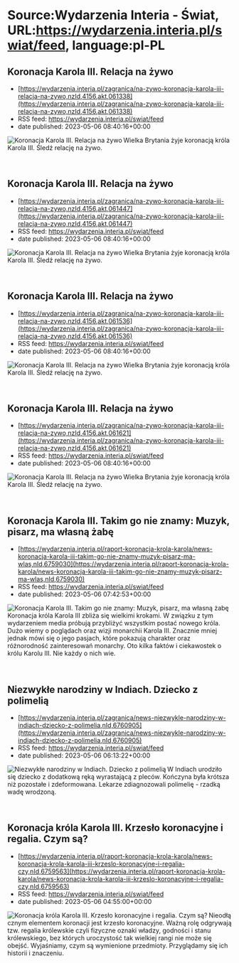 # Source:Wydarzenia Interia - Świat, URL:https://wydarzenia.interia.pl/swiat/feed, language:pl-PL

## Koronacja Karola III. Relacja na żywo
 - [https://wydarzenia.interia.pl/zagranica/na-zywo-koronacja-karola-iii-relacja-na-zywo,nzId,4156,akt,061338](https://wydarzenia.interia.pl/zagranica/na-zywo-koronacja-karola-iii-relacja-na-zywo,nzId,4156,akt,061338)
 - RSS feed: https://wydarzenia.interia.pl/swiat/feed
 - date published: 2023-05-06 08:40:16+00:00

<p><a href="https://wydarzenia.interia.pl/zagranica/na-zywo-koronacja-karola-iii-relacja-na-zywo,nzId,4156,akt,061338"><img align="left" alt="Koronacja Karola III. Relacja na żywo" src="https://i.iplsc.com/koronacja-karola-iii-relacja-na-zywo/000H47X3L9JY8AQS-C321.jpg" /></a>Wielka Brytania żyje koronacją króla Karola III. Śledź relację na żywo.</p><br clear="all" />

## Koronacja Karola III. Relacja na żywo
 - [https://wydarzenia.interia.pl/zagranica/na-zywo-koronacja-karola-iii-relacja-na-zywo,nzId,4156,akt,061447](https://wydarzenia.interia.pl/zagranica/na-zywo-koronacja-karola-iii-relacja-na-zywo,nzId,4156,akt,061447)
 - RSS feed: https://wydarzenia.interia.pl/swiat/feed
 - date published: 2023-05-06 08:40:16+00:00

<p><a href="https://wydarzenia.interia.pl/zagranica/na-zywo-koronacja-karola-iii-relacja-na-zywo,nzId,4156,akt,061447"><img align="left" alt="Koronacja Karola III. Relacja na żywo" src="https://i.iplsc.com/koronacja-karola-iii-relacja-na-zywo/000H47X3L9JY8AQS-C321.jpg" /></a>Wielka Brytania żyje koronacją króla Karola III. Śledź relację na żywo.</p><br clear="all" />

## Koronacja Karola III. Relacja na żywo
 - [https://wydarzenia.interia.pl/zagranica/na-zywo-koronacja-karola-iii-relacja-na-zywo,nzId,4156,akt,061536](https://wydarzenia.interia.pl/zagranica/na-zywo-koronacja-karola-iii-relacja-na-zywo,nzId,4156,akt,061536)
 - RSS feed: https://wydarzenia.interia.pl/swiat/feed
 - date published: 2023-05-06 08:40:16+00:00

<p><a href="https://wydarzenia.interia.pl/zagranica/na-zywo-koronacja-karola-iii-relacja-na-zywo,nzId,4156,akt,061536"><img align="left" alt="Koronacja Karola III. Relacja na żywo" src="https://i.iplsc.com/koronacja-karola-iii-relacja-na-zywo/000H47X3L9JY8AQS-C321.jpg" /></a>Wielka Brytania żyje koronacją króla Karola III. Śledź relację na żywo.</p><br clear="all" />

## Koronacja Karola III. Relacja na żywo
 - [https://wydarzenia.interia.pl/zagranica/na-zywo-koronacja-karola-iii-relacja-na-zywo,nzId,4156,akt,061621](https://wydarzenia.interia.pl/zagranica/na-zywo-koronacja-karola-iii-relacja-na-zywo,nzId,4156,akt,061621)
 - RSS feed: https://wydarzenia.interia.pl/swiat/feed
 - date published: 2023-05-06 08:40:16+00:00

<p><a href="https://wydarzenia.interia.pl/zagranica/na-zywo-koronacja-karola-iii-relacja-na-zywo,nzId,4156,akt,061621"><img align="left" alt="Koronacja Karola III. Relacja na żywo" src="https://i.iplsc.com/koronacja-karola-iii-relacja-na-zywo/000H47X3L9JY8AQS-C321.jpg" /></a>Wielka Brytania żyje koronacją króla Karola III. Śledź relację na żywo.</p><br clear="all" />

## Koronacja Karola III. Takim go nie znamy: Muzyk, pisarz, ma własną żabę
 - [https://wydarzenia.interia.pl/raport-koronacja-krola-karola/news-koronacja-karola-iii-takim-go-nie-znamy-muzyk-pisarz-ma-wlas,nId,6759030](https://wydarzenia.interia.pl/raport-koronacja-krola-karola/news-koronacja-karola-iii-takim-go-nie-znamy-muzyk-pisarz-ma-wlas,nId,6759030)
 - RSS feed: https://wydarzenia.interia.pl/swiat/feed
 - date published: 2023-05-06 07:42:53+00:00

<p><a href="https://wydarzenia.interia.pl/raport-koronacja-krola-karola/news-koronacja-karola-iii-takim-go-nie-znamy-muzyk-pisarz-ma-wlas,nId,6759030"><img align="left" alt="Koronacja Karola III. Takim go nie znamy: Muzyk, pisarz, ma własną żabę " src="https://i.iplsc.com/koronacja-karola-iii-takim-go-nie-znamy-muzyk-pisarz-ma-wlas/000H436P0AFDLTEJ-C321.jpg" /></a>Koronacja króla Karola III zbliża się wielkimi krokami. W związku z tym wydarzeniem media próbują przybliżyć wszystkim postać nowego króla. Dużo wiemy o poglądach oraz wizji monarchii Karola III. Znacznie mniej jednak mówi się o jego pasjach, które pokazują charakter oraz różnorodność zainteresowań monarchy. Oto kilka faktów i ciekawostek o królu Karolu III. Nie każdy o nich wie.</p><br clear="all" />

## Niezwykłe narodziny w Indiach. Dziecko z polimelią
 - [https://wydarzenia.interia.pl/zagranica/news-niezwykle-narodziny-w-indiach-dziecko-z-polimelia,nId,6760905](https://wydarzenia.interia.pl/zagranica/news-niezwykle-narodziny-w-indiach-dziecko-z-polimelia,nId,6760905)
 - RSS feed: https://wydarzenia.interia.pl/swiat/feed
 - date published: 2023-05-06 06:13:22+00:00

<p><a href="https://wydarzenia.interia.pl/zagranica/news-niezwykle-narodziny-w-indiach-dziecko-z-polimelia,nId,6760905"><img align="left" alt="Niezwykłe narodziny w Indiach. Dziecko z polimelią" src="https://i.iplsc.com/niezwykle-narodziny-w-indiach-dziecko-z-polimelia/000H47QK5H2T1M4P-C321.jpg" /></a>W Indiach urodziło się dziecko z dodatkową ręką wyrastającą z pleców. Kończyna była krótsza niż pozostałe i zdeformowana. Lekarze zdiagnozowali polimelię - rzadką wadę wrodzoną.</p><br clear="all" />

## Koronacja króla Karola III. Krzesło koronacyjne i regalia. Czym są?
 - [https://wydarzenia.interia.pl/raport-koronacja-krola-karola/news-koronacja-krola-karola-iii-krzeslo-koronacyjne-i-regalia-czy,nId,6759563](https://wydarzenia.interia.pl/raport-koronacja-krola-karola/news-koronacja-krola-karola-iii-krzeslo-koronacyjne-i-regalia-czy,nId,6759563)
 - RSS feed: https://wydarzenia.interia.pl/swiat/feed
 - date published: 2023-05-06 04:55:00+00:00

<p><a href="https://wydarzenia.interia.pl/raport-koronacja-krola-karola/news-koronacja-krola-karola-iii-krzeslo-koronacyjne-i-regalia-czy,nId,6759563"><img align="left" alt="Koronacja króla Karola III. Krzesło koronacyjne i regalia. Czym są?" src="https://i.iplsc.com/koronacja-krola-karola-iii-krzeslo-koronacyjne-i-regalia-czy/000H46NFQEU3V8FI-C321.jpg" /></a>Nieodłącznym elementem koronacji jest krzesło koronacyjne. Ważną rolę odgrywają tzw. regalia królewskie czyli fizyczne oznaki władzy, godności i stanu królewskiego, bez których uroczystość tak wielkiej rangi nie może się obejść. Wyjaśniamy, czym są wymienione przedmioty. Przyglądamy się ich historii i znaczeniu.</p><br clear="all" />

